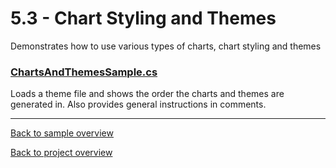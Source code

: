 ﻿# 5.3 - Chart Styling and Themes
Demonstrates how to use various types of charts, chart styling and themes 

### [ChartsAndThemesSample.cs](ChartsAndThemesSample.cs)
Loads a theme file and shows the order the charts and themes are generated in.
Also provides general instructions in comments.

---
[Back to sample overview](..%2FReadme.md)

[Back to project overview](..%2F..%2FReadme.md)
